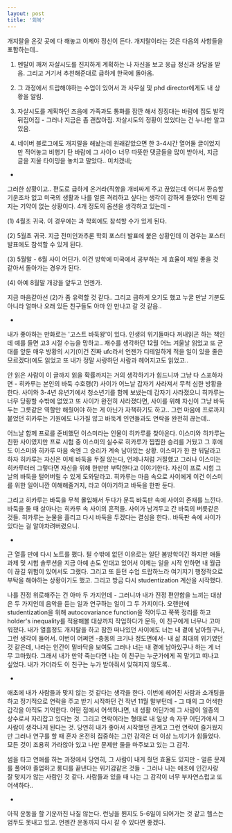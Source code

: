 ```yaml
---
layout: post
title: '회복'
---
```


개지랄을 온갖 곳에 다 해놓고 이제야 정신이 든다. 개지랄이라는 것은 다음의 사항들을 포함하는데..

1. 멘탈이 깨져 자살시도를 진지하게 계획하는 나 자신을 보고 응급 정신과 상담을 받음. 그리고 거기서 추천해준대로 급하게 한국에 돌아옴.
   
2. 그 과정에서 드랍해야하는 수업이 있어서 과 사무실 및 phd director에게도 내 상황을 알림.

3. 자살시도를 계획하던 즈음에 가족과도 통화를 잠깐 해서 징징대는 바람에 집도 발칵 뒤집어짐 - 그러나 지금은 좀 괜찮아짐. 자살시도의 정황이 있었다는 건 누나만 알고 있음.

4. 네이버 블로그에도 개지랄을 해놨는데 원래같았으면 한 3-4시간 열어둘 글이었지만 적어놓고 비행기 탄 바람에 그 사이ㅇ 너무 따뜻한 댓글들을 많이 받아서, 지금 글을 지울 타이밍을 놓치고 말았다.. 미치겠네;

-

그러한 상황이고.. 편도로 급하게 온거라(직항을 개비싸게 주고 끊었는데 어디서 환승할 기운조차 없고 미국의 생활과 나를 얼른 격리하고 싶다는 생각이 강하게 들었다) 언제 갈지는 기약이 없는 상황이다. 4개 정도의 옵션을 생각하고 있는데 - 

(1) 4월초 귀국. 이 경우에는 과 학회에도 참석할 수가 있게 된다. 

(2) 5월초 귀국. 지금 전미인과추론 학회 포스터 발표에 붙은 상황인데 이 경우는 포스터 발표에도 참석할 수 있게 된다. 

(3) 5월말 - 6월 사이 어딘가. 이건 방학에 미국에서 공부하는 게 효율이 제일 좋을 것 같아서 돌아가는 경우가 된다. 

(4) 아예 8월말 개강을 앞두고 언젠가. 

지금 마음같아선 (2)가 좀 유력할 것 같다.. 그리고 급하게 오기도 했고 누굴 만날 기분도 아니라 얼마나 오래 있든 친구들도 아마 안 만나고 갈 것 같음..

-

내가 좋아하는 만화로는 '고스트 바둑왕'이 있다. 인생의 위기들마다 꺼내읽곤 하는 책인데 예를 들면 고3 시절 수능을 망하고.. 재수를 생각하던 12월 어느 겨울날 읽었고 또 군대를 앞둔 매우 방황의 시기(이건 진짜 ufc라서 언젠가 디테일하게 적을 일이 있을 줄은 모르겠다)에도 읽었고 또 내가 정말 사랑하던 사람과 헤어지고도 읽었고..

안 읽은 사람이 이 글까지 읽을 확률까지는 거의 생각하기가 힘드니까 그냥 다 스포하자면 - 히카루는 본인의 바둑 수호령(?) 사이가 어느날 갑자기 사라져서 무척 심한 방황을 한다. 사이와 3-4년 유년기에서 청소년기를 함께 보냈는데 갑자기 사라졌으니 히카루는 너무 당황할 수밖에 없었고 또 사이가 완전히 사라졌다면, 사이를 위해 자신이 그냥 바둑 두는 그릇같은 역할만 해줬어야 하는 게 아닌가 자책하기도 하고.. 그런 마음에 프로까지 붙었던 히카루는 기원에도 나가질 않고 바둑계 인연들과도 연락을 완전히 끊는데.. 

어느날 함께 프로를 준비했던 이스미라는 인물이 히카루를 찾아온다. 이스미와 히카루는 친한 사이였지만 프로 시험 중 이스미의 실수로 히카루가 찝찝한 승리를 거뒀고 그 후에도 이스미와 히카루 마음 속엔 그 승리가 계속 남아있는 상황. 이스미가 한 판 둬달라고 하자 히카루는 자신은 이제 바둑을 두질 않는다, 언제나처럼 거절했고 그러나 이스미는 히카루더러 그렇다면 자신을 위해 한판만 부탁한다고 이야기한다. 자신이 프로 시험 그 날의 바둑을 털어버릴 수 있게 도와달라고. 히카루는 마음 속으로 사이에게 이건 이스미를 위한 일이니깐 이해해줄거지, 라고 이야기하고 바둑을 한판 둔다. 

그리고 히카루는 바둑을 무척 몰입해서 두다가 문득 바둑판 속에 사이의 존재를 느낀다. 바둑을 둘 때 살아나는 히카루 속 사이의 흔적들. 사이가 남겨두고 간 바둑의 버릇같은 것들. 히카루는 눈물을 흘리고 다시 바둑을 두겠다는 결심을 한다.. 바둑판 속에 사이가 있다는 걸 알아차려버렸으니.

-

근 열흘 만에 다시 노트를 폈다. 필 수밖에 없던 이유로는 일단 봄방학이긴 하지만 애들 과제 및 시험 솔루션을 지금 아예 손도 안대고 있어서 이제는 일을 시작 안하면 내 월급이 끊길 위험이 있어서도 그랬다. 그리고 또 듣던 수업 드랍하느라 여기저기 행정적으로 부탁을 해야하는 상황이기도 했고. 그리고 방금 다시 studentization 계산을 시작했다. 

나를 진정 위로해주는 건 아마 두 가지인데 - 그러니까 내가 진정 편안함을 느끼는 대상은 두 가지인데 음악을 듣는 일과 연구하는 일이 그 두 가지이다. 오랜만에 studentization을 위해 autocovariance function을 적어두고 쭉쭉 정리를 하고 holder's inequality를 적용해볼 대상까지 작업하다가 문득, 이 친구에게 너무나 고마워졌다. 내가 열흘정도 개지랄을 하고 잠깐 떠나있던 사이에도 너는 내 곁에 남아줬구나, 그런 생각이 들어서. 이번이 어쩌면 -충동의 크기나 정도면에서- 내 삶 최대의 위기였던 것 같은데, 나라는 인간이 밑바닥을 보여도 그러나 너는 내 곁에 남아있구나 하는 게 너무 고마웠다. 그래서 내가 만약 죽는다면 나는 이 친구는 누군가에게 꼭 맡기고 떠나고 싶었다. 내가 가더라도 이 친구는 누가 받아줘서 잊혀지지 않도록.. 

-

애초에 내가 사람들과 맞지 않는 것 같다는 생각을 한다. 이번에 헤어진 사람과 소개팅을 하고 정기적으로 연락을 주고 받기 시작하던 건 작년 11월 말부턴데 - 그 때의 그 어색한 감각을 아직도 기억한다. 어떤 점에서 어색하냐면, 내 생활 어딘가에 그 사람이 일종의 상수로서 자리잡고 있다는 것. 그리고 연락이라는 형태로 내 일상 속 자꾸 어딘가에서 그 사람이 생각나게 된다는 것. 당연히 내가 좋아서 시작했던 관계고 그런 연락이 즐거웠지만 그러나 연구를 할 때 혼자 온전히 집중하는 그런 감각은 더 이상 느끼기가 힘들었다. 모든 것이 조용히 가라앉아 있고 나만 문제만 둘을 마주보고 있는 그 감각. 

썸을 타고 연애를 하는 과정에서 당연히, 그 사람이 내게 줬던 효율도 있지만 - 얼른 문제를 풀어야 졸업하고 롱디를 끝낸다는 위기감같은 것들 - 그러나 나는 애초에 인간사랑 잘 맞지가 않는 사람인 것 같다. 사람들과 있을 때 나는 그 감각이 너무 부자연스럽고 또 어색하다.. 

-

아직 운동을 할 기운까진 나질 않는다. 런닝을 뛴지도 5-6일이 되어가는 것 같고 헬스는 엄두도 못내고 있고. 언젠간 운동까지 다시 갈 수 있다면 좋겠다. 

